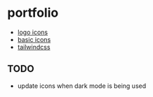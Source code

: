 # portfolio
- [logo icons](https://devicon.dev/)
- [basic icons](https://materialdesignicons.com/)
- [tailwindcss](https://tailwindcss.com/)

## TODO
- update icons when dark mode is being used